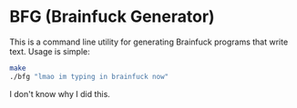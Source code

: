 # BFG (Brainfuck Generator)

This is a command line utility for generating Brainfuck programs that write
text. Usage is simple:

```bash
make
./bfg "lmao im typing in brainfuck now"
```

I don't know why I did this.
